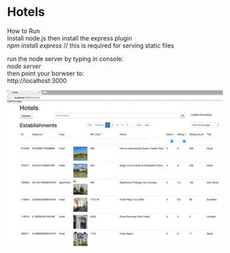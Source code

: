 # Hotels

How to Run<br />
Install node.js then install the express plugin<br />
<em>npm install express</em> // this is required for serving static files

run the node server by typing in console: <br />
<em>node server</em><br />
then point your borwser to:<br />
http://localhost:3000<br />

<img src="public/img/screenshot.jpg">

